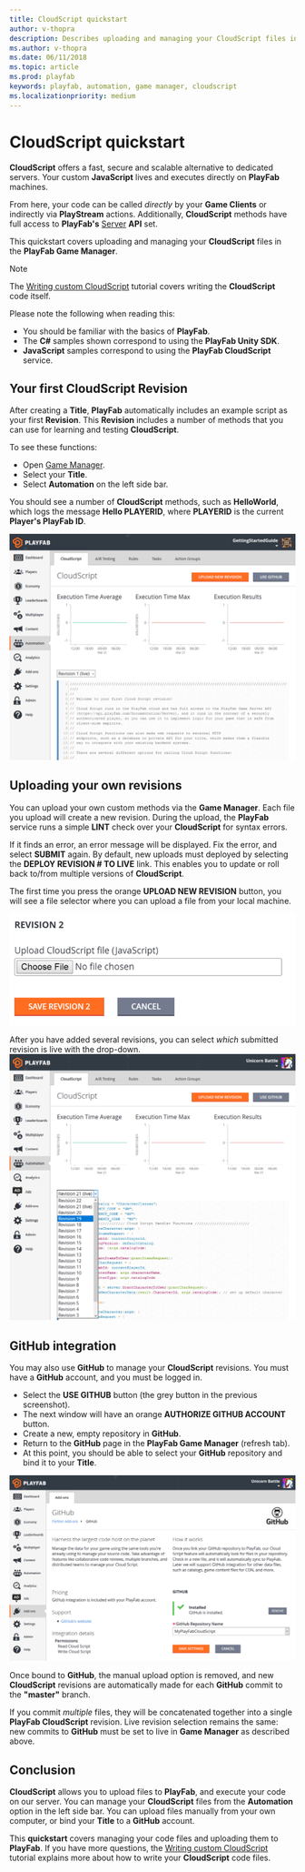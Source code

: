 ```yaml
---
title: CloudScript quickstart
author: v-thopra
description: Describes uploading and managing your CloudScript files in the PlayFab Game Manager.
ms.author: v-thopra
ms.date: 06/11/2018
ms.topic: article
ms.prod: playfab
keywords: playfab, automation, game manager, cloudscript
ms.localizationpriority: medium
---
```


# CloudScript quickstart

**CloudScript** offers a fast, secure and scalable alternative to dedicated servers. Your custom **JavaScript** lives and executes directly on **PlayFab** machines.

From here, your code can be called *directly* by your **Game Clients** or indirectly via **PlayStream** actions. Additionally, **CloudScript** methods have full access to **PlayFab's** [Server](../../../api-references/index.md) **API** set.

This quickstart covers uploading and managing your **CloudScript** files in the **PlayFab Game Manager**.

> [!NOTE]
> The [Writing custom CloudScript](writing-custom-cloudscript.md) tutorial covers writing the **CloudScript** code itself.

Please note the following when reading this:

- You should be familiar with the basics of **PlayFab**.
- The **C#** samples shown correspond to using the **PlayFab Unity SDK**.
- **JavaScript** samples correspond to using the **PlayFab CloudScript** service.

## Your first CloudScript Revision

After creating a **Title**, **PlayFab** automatically includes an example script as your first **Revision**. This **Revision** includes a number of methods that you can use for learning and testing **CloudScript**.

To see these functions:

- Open [Game Manager](https://developer.playfab.com/).
- Select your **Title**.
- Select **Automation** on the left side bar.

You should see a number of **CloudScript** methods, such as **HelloWorld**, which logs the message **Hello PLAYERID**, where **PLAYERID** is the current **Player's PlayFab ID**.

![Game Manager - Automation - CloudScript](media/tutorials/game-manager-cloudscript.png)  

## Uploading your own revisions

You can upload your own custom methods via the **Game Manager**. Each file you upload will create a new revision. During the upload, the **PlayFab** service runs a simple **LINT** check over your **CloudScript** for syntax errors.

If it finds an error, an error message will be displayed. Fix the error, and select **SUBMIT** again. By default, new uploads must deployed by selecting the **DEPLOY REVISION # TO LIVE** link. This enables you to update or roll back to/from multiple versions of **CloudScript**.

The first time you press the orange **UPLOAD NEW REVISION** button, you will see a file selector where you can upload a file from your local machine.

![Game Manager - Upload CloudScript file](media/tutorials/game-manager-upload-cloudscript.png)  

After you have added several revisions, you can select *which* submitted revision is live with the drop-down.
![Game Manager - Upload CloudScript - select revision](media/tutorials/game-manager-cloudscript-select-revision.png)  

## GitHub integration

You may also use **GitHub** to manage your **CloudScript** revisions. You must have a **GitHub** account, and you must be logged in.

- Select the **USE GITHUB** button (the grey button in the previous screenshot).
- The next window will have an orange **AUTHORIZE GITHUB ACCOUNT** button.
- Create a new, empty repository in **GitHub**.
- Return to the **GitHub** page in the **PlayFab Game Manager** (refresh tab).
- At this point, you should be able to select your **GitHub** repository and bind it to your **Title**.

![Game Manager - Addons - GitHub](media/tutorials/game-manager-addons-github.png)  

Once bound to **GitHub**, the manual upload option is removed, and new **CloudScript** revisions are automatically made for each **GitHub** commit to the **"master"** branch. 

If you commit *multiple* files, they will be concatenated together into a single **PlayFab CloudScript** revision. Live revision selection remains the same: new commits to **GitHub** must be set to live in **Game Manager** as described above.

## Conclusion

**CloudScript** allows you to upload files to **PlayFab**, and execute your code on our server. You can manage your **CloudScript** files from the **Automation** option in the left side bar. You can upload files manually from your own computer, or bind your **Title** to a **GitHub** account.

This **quickstart** covers managing your code files and uploading them to **PlayFab**. If you have more questions, the [Writing custom CloudScript](writing-custom-cloudscript.md) tutorial explains more about how to write your **CloudScript** code files.
